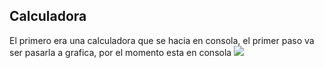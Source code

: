 ## Calculadora
El primero era una calculadora que se hacia en consola, el primer paso va ser pasarla a grafica, por el momento esta en consola
<img src="https://media.discordapp.net/attachments/749027520187334667/1168326644264615976/image.png?ex=65515bfa&is=653ee6fa&hm=a7ab8b926fffe628c23f5385f0226464adf810105ab696559caa9f9b5665a775&=">
